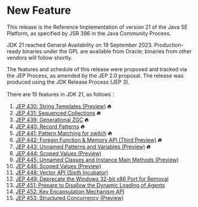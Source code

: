 # New Feature

This release is the Reference Implementation of version 21 of the Java SE Platform, as specified by JSR 396 in the Java Community Process.

JDK 21 reached General Availability on 19 September 2023. Production-ready binaries under the GPL are available from Oracle; binaries from other vendors will follow shortly.

The features and schedule of this release were proposed and tracked via the JEP Process, as amended by the JEP 2.0 proposal. The release was produced using the JDK Release Process (JEP 3).

There are 15 features in JDK 21, as follows：

1.  [JEP 430: String Templates (Preview)](https://openjdk.org/jeps/430) __🔥__
2.  [JEP 431: Sequenced Collections](https://openjdk.org/jeps/431) __🔥__
3.  [JEP 439: Generational ZGC](https://openjdk.org/jeps/439) __🔥__
4.  [JEP 440: Record Patterns](https://openjdk.org/jeps/440) __🔥__
5.  [JEP 441: Pattern Matching for switch](https://openjdk.org/jeps/441) __🔥__
6.  [JEP 442: Foregin Function & Memory API (Third Preview)](https://openjdk.org/jeps/442) __🔥__
7.  [JEP 443: Unnamed Patterns and Variables (Preview)](https://openjdk.org/jeps/443) __🔥__
8.  [JEP 444: Scoped Values (Preview)](https://openjdk.org/jeps/443)
9.  [JEP 445: Unnamed Classes and Instance Main Methods (Preview)](https://openjdk.org/jeps/445)
10. [JEP 446: Scoped Values (Preview)](https://openjdk.org/jeps/446)
11. [JEP 448: Vector API (Sixth Incubator)](https://openjdk.org/jeps/448)
12. [JEP 449: Deprecate the Windows 32-bit x86 Port for Removal](https://openjdk.org/jeps/449)
13. [JEP 451: Prepare to Disallow the Dynamic Loading of Agents](https://openjdk.org/jeps/451)
14. [JEP 452: Key Encapsulation Mechanism API](https://openjdk.org/jeps/452)
15. [JEP 453: Structured Concurrency (Preview)](https://openjdk.org/jeps/453)
